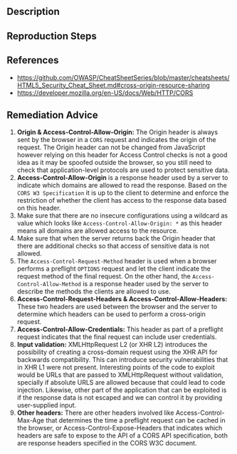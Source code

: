 ## Description


## Reproduction Steps


## References

- https://github.com/OWASP/CheatSheetSeries/blob/master/cheatsheets/HTML5_Security_Cheat_Sheet.md#cross-origin-resource-sharing
- https://developer.mozilla.org/en-US/docs/Web/HTTP/CORS


## Remediation Advice

1. **Origin & Access-Control-Allow-Origin:** The Origin header is always sent by the browser in a `CORS` request and indicates the origin of the request. The Origin header can not be changed from JavaScript however relying on this header for Access Control checks is not a good idea as it may be spoofed outside the browser, so you still need to check that application-level protocols are used to protect sensitive data.
2. **Access-Control-Allow-Origin** is a response header used by a server to indicate which domains are allowed to read the response. Based on the `CORS W3 Specification` it is up to the client to determine and enforce the restriction of whether the client has access to the response data based on this header.
3. Make sure that there are no insecure configurations using a wildcard as value which looks like `Access-Control-Allow-Origin: *` as this header means all domains are allowed access to the resource. 
4. Make sure that when the server returns back the Origin header that there are additional checks so that access of sensitive data is not allowed.
5. The `Access-Control-Request-Method` header is used when a browser performs a preflight `OPTIONS` request and let the client indicate the request method of the final request. On the other hand, the `Access-Control-Allow-Method` is a response header used by the server to describe the methods the clients are allowed to use.
6. **Access-Control-Request-Headers & Access-Control-Allow-Headers:** These two headers are used between the browser and the server to determine which headers can be used to perform a cross-origin request.
7. **Access-Control-Allow-Credentials:** This header as part of a preflight request indicates that the final request can include user credentials.
8. **Input validation:** XMLHttpRequest L2 (or XHR L2) introduces the possibility of creating a cross-domain request using the XHR API for backwards compatibility. This can introduce security vulnerabilities that in XHR L1 were not present. Interesting points of the code to exploit would be URLs that are passed to XMLHttpRequest without validation, specially if absolute URLS are allowed because that could lead to code injection. Likewise, other part of the application that can be exploited is if the response data is not escaped and we can control it by providing user-supplied input.
9. **Other headers:** There are other headers involved like Access-Control-Max-Age that determines the time a preflight request can be cached in the browser, or Access-Control-Expose-Headers that indicates which headers are safe to expose to the API of a CORS API specification, both are response headers specified in the CORS W3C document.
